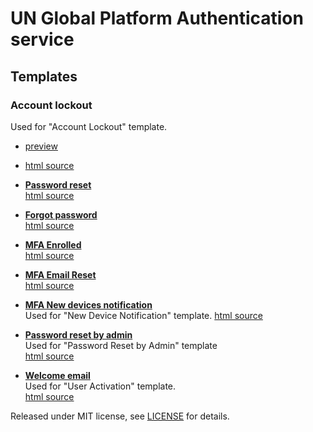 # UN Global Platform Authentication service

## Templates

### Account lockout

  Used for "Account Lockout" template.
  - [preview](https://unglobalplatform.github.io/okta-templates/email-account-lockout.html)
  - [html source](email-account-lockout.html)

- __[Password reset](https://unglobalplatform.github.io/okta-templates/email-account-password-reset-en.html)__<br />
  [html source](email-account-password-reset-en.html)
- __[Forgot password](https://unglobalplatform.github.io/okta-templates/email-forgot-password.html)__<br />
  [html source](email-forgot-password.html)
- __[MFA Enrolled](https://unglobalplatform.github.io/okta-templates/email-mfa-enrolled.html)__<br />
  [html source](email-mfa-enrolled.html)
- __[MFA Email Reset](https://unglobalplatform.github.io/okta-templates/email-mfa-reset.html)__<br />
  [html source](email-mfa-reset.html)
- __[MFA New devices notification](https://unglobalplatform.github.io/okta-templates/email-new-devices-notification.html)__<br />
  Used for "New Device Notification" template.
  [html source](email-new-devices-notification.html)
- __[Password reset by admin](https://unglobalplatform.github.io/okta-templates/email-password-reset-by-admin.html)__<br />
  Used for "Password Reset by Admin" template<br />
  [html source](email-password-reset-by-admin.html)
- __[Welcome email](https://unglobalplatform.github.io/okta-templates/email-welcome-en.html)__<br />
  Used for "User Activation" template.<br />
  [html source](email-welcome-en.html)

Released under MIT license, see [LICENSE](LICENSE.md) for details.
